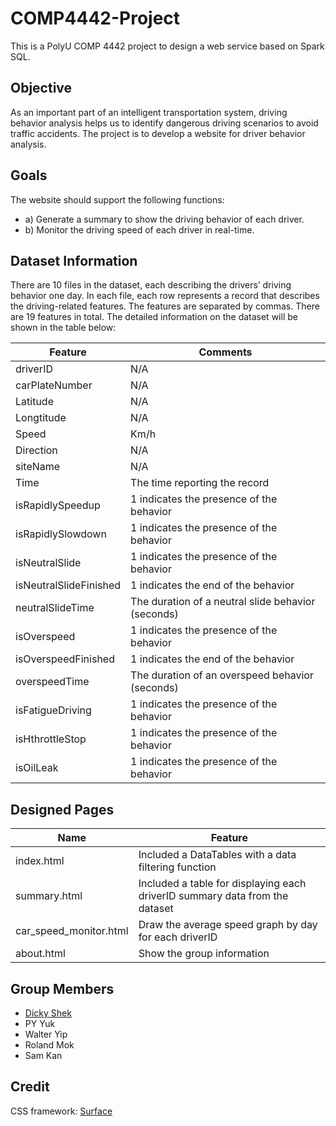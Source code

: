 # COMP4442-Project
This is a PolyU COMP 4442 project to design a web service based on Spark SQL.

## Objective
As an important part of an intelligent transportation system, driving behavior analysis helps us to identify dangerous driving scenarios to avoid traffic accidents. The project is to develop a website for driver behavior analysis.

## Goals
The website should support the following functions: 
- a) Generate a summary to show the driving behavior of each driver. 
- b) Monitor the driving speed of each driver in real-time.

## Dataset Information
There are 10 files in the dataset, each describing the drivers’ driving behavior one day. In each file, each row represents a record that describes the driving-related features. The features are separated by commas. There are 19 features in total. The detailed information on the dataset will be shown in the table below:
<table>
    <thead>
        <tr>
            <th>Feature</th>
            <th>Comments</th>
        </tr>
    </thead>
    <tbody>
        <tr>
            <td>driverID</td>
            <td>N/A</td>
        </tr>
        <tr>
            <td>carPlateNumber</td>
            <td>N/A</td>
        </tr>
        <tr>
            <td>Latitude</td>
            <td>N/A</td>
        </tr>
        <tr>
            <td>Longtitude</td>
            <td>N/A</td>
        </tr>
        <tr>
            <td>Speed</td>
            <td>Km/h</td>
        </tr>
        <tr>
            <td>Direction</td>
            <td>N/A</td>
        </tr>
        <tr>
            <td>siteName</td>
            <td>N/A</td>
        </tr>
        <tr>
            <td>Time</td>
            <td>The time reporting the record</td>
        </tr>
        <tr>
            <td>isRapidlySpeedup</td>
            <td>1 indicates the presence of the behavior</td>
        </tr>
        <tr>
            <td>isRapidlySlowdown</td>
            <td>1 indicates the presence of the behavior</td>
        </tr>
        <tr>
            <td>isNeutralSlide</td>
            <td>1 indicates the presence of the behavior</td>
        </tr>
        <tr>
            <td>isNeutralSlideFinished</td>
            <td>1 indicates the end of the behavior</td>
        </tr>
        <tr>
            <td>neutralSlideTime</td>
            <td>The  duration  of  a  neutral  slide  behavior (seconds)</td>
        </tr>
        <tr>
            <td>isOverspeed</td>
            <td>1 indicates the presence of the behavior</td>
        </tr>
        <tr>
            <td>isOverspeedFinished</td>
            <td>1 indicates the end of the behavior</td>
        </tr>
        <tr>
            <td>overspeedTime</td>
            <td>The  duration  of  an  overspeed  behavior (seconds)</td>
        </tr>
        <tr>
            <td>isFatigueDriving</td>
            <td>1 indicates the presence of the behavior</td>
        </tr>
        <tr>
            <td>isHthrottleStop</td>
            <td>1 indicates the presence of the behavior</td>
        </tr>
        <tr>
            <td>isOilLeak</td>
            <td>1 indicates the presence of the behavior</td>
        </tr>
    </tbody>
</table>

## Designed Pages
<table>
    <thead>
        <tr>
            <th>Name</th>
            <th>Feature</th>
        </tr>
    </thead>
    <tbody>
        <tr>
            <td>index.html</td>
            <td>Included a DataTables with a data filtering function</td>
        </tr>
        <tr>
            <td>summary.html</td>
            <td>Included a table for displaying each driverID summary data from the dataset</td>
        </tr>
        <tr>
            <td>car_speed_monitor.html</td>
            <td>Draw the average speed graph by day for each driverID</td>
        </tr>
        <tr>
            <td>about.html</td>
            <td>Show the group information</td>
        </tr>
    </tbody>
</table>
        
## Group Members
* [Dicky Shek](https://github.com/HKSSY)
* PY Yuk 
* Walter Yip
* Roland Mok
* Sam Kan

## Credit
CSS framework: [Surface](https://github.com/mildrenben/surface)
